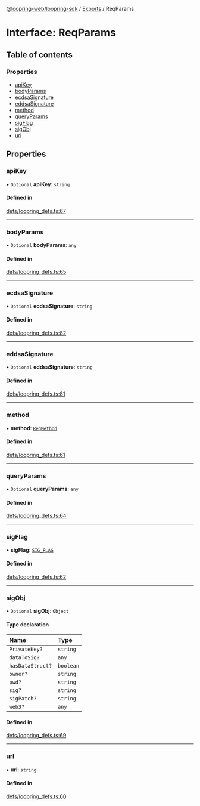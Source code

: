 [@loopring-web/loopring-sdk](../README.md) / [Exports](../modules.md) / ReqParams

# Interface: ReqParams

## Table of contents

### Properties

- [apiKey](ReqParams.md#apikey)
- [bodyParams](ReqParams.md#bodyparams)
- [ecdsaSignature](ReqParams.md#ecdsasignature)
- [eddsaSignature](ReqParams.md#eddsasignature)
- [method](ReqParams.md#method)
- [queryParams](ReqParams.md#queryparams)
- [sigFlag](ReqParams.md#sigflag)
- [sigObj](ReqParams.md#sigobj)
- [url](ReqParams.md#url)

## Properties

### apiKey

• `Optional` **apiKey**: `string`

#### Defined in

[defs/loopring_defs.ts:67](https://github.com/Loopring/loopring_sdk/blob/2ea32ee/src/defs/loopring_defs.ts#L67)

___

### bodyParams

• `Optional` **bodyParams**: `any`

#### Defined in

[defs/loopring_defs.ts:65](https://github.com/Loopring/loopring_sdk/blob/2ea32ee/src/defs/loopring_defs.ts#L65)

___

### ecdsaSignature

• `Optional` **ecdsaSignature**: `string`

#### Defined in

[defs/loopring_defs.ts:82](https://github.com/Loopring/loopring_sdk/blob/2ea32ee/src/defs/loopring_defs.ts#L82)

___

### eddsaSignature

• `Optional` **eddsaSignature**: `string`

#### Defined in

[defs/loopring_defs.ts:81](https://github.com/Loopring/loopring_sdk/blob/2ea32ee/src/defs/loopring_defs.ts#L81)

___

### method

• **method**: [`ReqMethod`](../enums/ReqMethod.md)

#### Defined in

[defs/loopring_defs.ts:61](https://github.com/Loopring/loopring_sdk/blob/2ea32ee/src/defs/loopring_defs.ts#L61)

___

### queryParams

• `Optional` **queryParams**: `any`

#### Defined in

[defs/loopring_defs.ts:64](https://github.com/Loopring/loopring_sdk/blob/2ea32ee/src/defs/loopring_defs.ts#L64)

___

### sigFlag

• **sigFlag**: [`SIG_FLAG`](../enums/SIG_FLAG.md)

#### Defined in

[defs/loopring_defs.ts:62](https://github.com/Loopring/loopring_sdk/blob/2ea32ee/src/defs/loopring_defs.ts#L62)

___

### sigObj

• `Optional` **sigObj**: `Object`

#### Type declaration

| Name | Type |
| :------ | :------ |
| `PrivateKey?` | `string` |
| `dataToSig?` | `any` |
| `hasDataStruct?` | `boolean` |
| `owner?` | `string` |
| `pwd?` | `string` |
| `sig?` | `string` |
| `sigPatch?` | `string` |
| `web3?` | `any` |

#### Defined in

[defs/loopring_defs.ts:69](https://github.com/Loopring/loopring_sdk/blob/2ea32ee/src/defs/loopring_defs.ts#L69)

___

### url

• **url**: `string`

#### Defined in

[defs/loopring_defs.ts:60](https://github.com/Loopring/loopring_sdk/blob/2ea32ee/src/defs/loopring_defs.ts#L60)
